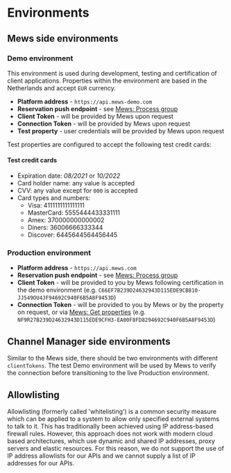 # Environments

## Mews side environments

### Demo environment

This environment is used during development, testing and certification of client applications. Properties within the environment are based in the Netherlands and accept `EUR` currency.

* **Platform address** - `https://api.mews-demo.com`
* **Reservation push endpoint** - see [Mews: Process group](../mews-operations/reservations.md#process-group)
* **Client Token** - will be provided by Mews upon request
* **Connection Token** - will be provided by Mews upon request
* **Test property** - user credentials will be provided by Mews upon request

Test properties are configured to accept the following test credit cards:

#### Test credit cards

* Expiration date: _08/2021_ or _10/2022_
* Card holder name: any value is accepted
* CVV: any value except for ```000``` is accepted
* Card types and numbers:
  * Visa: 4111111111111111
  * MasterCard: 5555444433331111
  * Amex: 370000000000002
  * Diners: 36006666333344
  * Discover: 6445644564456445

### Production environment

* **Platform address** - `https://api.mews.com`
* **Reservation push endpoint** - see [Mews: Process group](../mews-operations/reservations.md#process-group)
* **Client Token** - will be provided to you by Mews following certification in the demo environment \(e.g. `C66EF7B239D24632943D115EDE9CB810-JJ549OU4JF94692C940F6B5A8F9453D`\)
* **Connection Token** - will be provided to you by Mews or by the property on request, or via [Mews: Get properties](../mews-operations/configuration.md#get-properties) \(e.g. `NF9R27B239D24632943D115EDE9CFH3-EA00F8FD8294692C940F6B5A8F9453D`\)

## Channel Manager side environments

Similar to the Mews side, there should be two environments with different `clientTokens`. The test Demo environment will be used by Mews to verify the connection before transitioning to the live Production environment.

## Allowlisting

Allowlisting (formerly called 'whitelisting') is a common security measure which can be applied to a system to allow only specified external systems to talk to it. This has traditionally been achieved using IP address-based firewall rules. However, this approach does not work with modern cloud based architectures, which use dynamic and shared IP addresses, proxy servers and elastic resources. For this reason, we do not support the use of IP address allowlists for our APIs and we cannot supply a list of IP addresses for our APIs.
